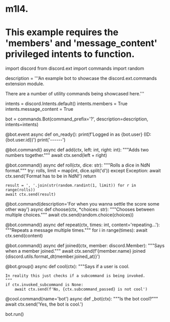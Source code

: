 # m1l4.
# This example requires the 'members' and 'message_content' privileged intents to function.

import discord
from discord.ext import commands
import random

description = '''An example bot to showcase the discord.ext.commands extension
module.

There are a number of utility commands being showcased here.'''

intents = discord.Intents.default()
intents.members = True
intents.message_content = True

bot = commands.Bot(command_prefix='?', description=description, intents=intents)


@bot.event
async def on_ready():
    print(f'Logged in as {bot.user} (ID: {bot.user.id})')
    print('------')


@bot.command()
async def add(ctx, left: int, right: int):
    """Adds two numbers together."""
    await ctx.send(left + right)


@bot.command()
async def roll(ctx, dice: str):
    """Rolls a dice in NdN format."""
    try:
        rolls, limit = map(int, dice.split('d'))
    except Exception:
        await ctx.send('Format has to be in NdN!')
        return

    result = ', '.join(str(random.randint(1, limit)) for r in range(rolls))
    await ctx.send(result)


@bot.command(description='For when you wanna settle the score some other way')
async def choose(ctx, *choices: str):
    """Chooses between multiple choices."""
    await ctx.send(random.choice(choices))


@bot.command()
async def repeat(ctx, times: int, content='repeating...'):
    """Repeats a message multiple times."""
    for i in range(times):
        await ctx.send(content)


@bot.command()
async def joined(ctx, member: discord.Member):
    """Says when a member joined."""
    await ctx.send(f'{member.name} joined {discord.utils.format_dt(member.joined_at)}')


@bot.group()
async def cool(ctx):
    """Says if a user is cool.

    In reality this just checks if a subcommand is being invoked.
    """
    if ctx.invoked_subcommand is None:
        await ctx.send(f'No, {ctx.subcommand_passed} is not cool')


@cool.command(name='bot')
async def _bot(ctx):
    """Is the bot cool?"""
    await ctx.send('Yes, the bot is cool.')


bot.run()
